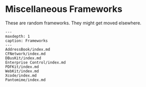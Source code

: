 # Miscellaneous Frameworks

These are random frameworks. They might get moved elsewhere.

```{toctree}
---
maxdepth: 1
caption: Frameworks
---     
AddressBook/index.md
CFNetwork/index.md
DBusKit/index.md
Enterprise Control/index.md
PDFKit/index.md
WebKit/index.md
Xcode/index.md
Pantomime/index.md
```